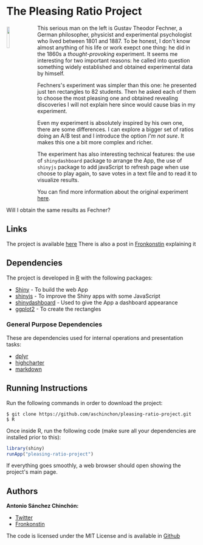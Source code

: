 # The Pleasing Ratio Project

<img width="12%" style="float: left;margin:5px 20px 5px 1px" src="https://upload.wikimedia.org/wikipedia/commons/a/ae/Gustav_Fechner.jpg">

This serious man on the left is Gustav Theodor Fechner, a German philosopher, physicist and experimental psychologist who lived between 1801 and 1887. To be honest, I don't know almost anything of his life or work exepct one thing: he did in the 1860s a *thought-provoking* experiment. It seems me interesting for two important reasons: he called into question something widely established and obtained experimental data by himself.

Fechners's experiment was simpler than this one: he presented just ten rectangles to 82 students. Then he asked each of them to choose the most pleasing one and obtained revealing discoveries I will not explain here since would cause bias in my experiment.

Even my experiment is absolutely inspired by his own one, there are some differences. I can explore a bigger set of ratios doing an A/B test and I introduce the option *I'm not sure*. It makes this one a bit more complex and richer.

The experiment has also interesting technical features: the use of `shinydashboard` package to arrange the App, the use of `shinyjs` package to add javaScript to refresh page when use choose to play again, to save votes in a text file and to read it to visualize results.

You can find more information about the original experiment [here](https://plus.maths.org/content/golden-ratio-and-aesthetics).

Will I obtain the same results as Fechner? 

## Links

The project is available [here](http://91.134.134.147:3838/pleasing-ratio-project)
There is also a post in [Fronkonstin](https://fronkonstin.com/2018/05/15/the-pleasing-ratio-project/) explaining it

## Dependencies

The project is developed in [R](http://www.cran.r-project.org/) with the following packages:

  * [Shiny](http://shiny.rstudio.com/) - To build the web App
  * [shinyjs](https://cran.r-project.org/web/packages/shinyjs/index.html) - To improve the Shiny apps with some JavaScript
  * [shinydashboard](https://cran.r-project.org/web/packages/shinyjs/index.html) - Used to give the App a dashboard appearance
  * [ggplot2](https://cran.r-project.org/web/packages/ggplot2/index.html) - To create the rectangles

### General Purpose Dependencies

These are dependencies used for internal operations and presentation tasks:

  * [dplyr](https://cran.r-project.org/web/packages/dplyr/index.html)
  * [highcharter](https://cran.r-project.org/web/packages/highcharter/index.html)
  * [markdown](https://cran.r-project.org/web/packages/markdown/index.html)

## Running Instructions

Run the following commands in order to download the project:

```
$ git clone https://github.com/aschinchon/pleasing-ratio-project.git
$ R
```

Once inside R, run the following code (make sure all your dependencies are installed
prior to this):

```r
library(shiny)
runApp("pleasing-ratio-project")
```

If everything goes smoothly, a web browser should open showing the project's
main page.


## Authors

**Antonio Sánchez Chinchón:**

  + [Twitter](https://twitter.com/aschinchon)
  + [Fronkonstin](https://fronkonstin.com/)

The code is licensed under the MIT License and is available in [Github](https://github.com/aschinchon) 
